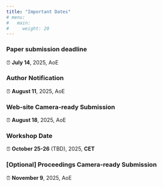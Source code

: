 ```yaml
---
title: "Important Dates"
# menu:
#   main:
#     weight: 20
---
```


### Paper submission deadline ###
⏰ __July 14__, 2025, AoE

### Author Notification ###
⏰ __August 11__, 2025, AoE

### Web-site Camera-ready Submission ###
⏰ __August 18__, 2025, AoE

### Workshop Date ###
⏰ __October 25-26__ (TBD), 2025, __CET__

### \[Optional\] Proceedings Camera-ready Submission ###
⏰ __November 9__, 2025, AoE